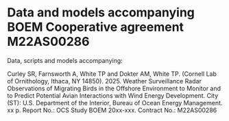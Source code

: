 # Data and models accompanying BOEM Cooperative agreement M22AS00286

Data, scripts and models accompanying:

Curley SR, Farnsworth A, White TP and Dokter AM, White TP. (Cornell Lab of Ornithology, Ithaca, NY 14850). 2025. Weather Surveillance Radar Observations of Migrating Birds in the Offshore Environment to Monitor and to Predict Potential Avian Interactions with Wind Energy Development. City (ST): U.S. Department of the Interior, Bureau of Ocean Energy Management. xx p. Report No.: OCS Study BOEM 20xx-xxx. Contract No.: M22AS00286 
